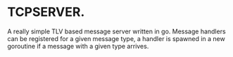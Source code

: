 # TCPSERVER.

A really simple TLV based message server written in go.  Message handlers can
be registered for a given message type, a handler is spawned in a new goroutine
if a message with a given type arrives.
